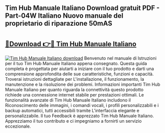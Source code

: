 ## Tim Hub Manuale Italiano Download gratuit PDF - Part-04W Italiano Nuovo manuale del proprietario di riparazione 50mAS

# <h2><a href="http://dfafwsr.blite.top/?on=Tim+Hub+Manuale+Italiano">🔗Download 👉🔴 Tim Hub Manuale Italiano</a></h2>

[![Tim Hub Manuale Italiano download](https://i.imgur.com/lujVjoI.png)](http://dfafwsr.blite.top/?on=Tim+Hub+Manuale+Italiano)
Benvenuto nel manuale di Istruzioni per il tuo Tim Hub Manuale Italiano appena consegnato. Questa guida completa è progettata per aiutarti a iniziare con il tuo prodotto e darti una comprensione approfondita delle sue caratteristiche, funzioni e capacità. Troverai istruzioni dettagliate per L'installazione, il funzionamento, la manutenzione e la risoluzione dei problemi. Informazioni importanti Tim Hub Manuale Italiano per quanto riguarda la connettività questo prodotto richiede una connessione internet stabile per prestazioni ottimali. Le funzionalità avanzate di Tim Hub Manuale Italiano includono il Riconoscimento delle immagini, i comandi vocali, i profili personalizzabili e i backup automatici, tutti accessibili tramite L'interfaccia elegante e personalizzabile. Il tuo Feedback è apprezzato Tim Hub Manuale Italiano. Apprezziamo il tuo contributo e ci impegniamo a fornirti un servizio eccezionale.
